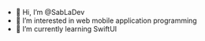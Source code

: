 - 👋 Hi, I’m @SabLaDev
- 👀 I’m interested in web mobile application programming
- 🌱 I’m currently learning SwiftUI


<!---
SabLaDev/SabLaDev is a ✨ special ✨ repository because its `README.md` (this file) appears on your GitHub profile.
You can click the Preview link to take a look at your changes.
--->
